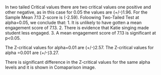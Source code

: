 In two tailed Critical values there are two critical values one positive and other negative, as in this case for 0.05 the values are (+/-)1.96.
For the Sample Mean 7.13 Z-score is (-2.59). Foloowing Two-Tailed Test at alpha=0.05, we conclude that:
        1. It is unlikely to have gotten a mean engagement score of 7.13.
        2. There is evidence that Katie singing made student less engaged.
        3. A mean engagement score of 7.13 is significant at p<0.05.

The Z-critical values for alpha=0.01 are (+/-)2.57.
The Z-critical values for alpha =0.001 are (+/-)3.27.

There is significant difference in the Z-critical values for the same alpha levels and it is shown in Comaparison image.